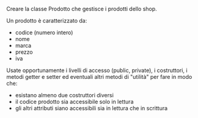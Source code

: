 Creare la classe Prodotto che gestisce i prodotti dello shop.

Un prodotto è caratterizzato da:

- codice (numero intero)
- nome
- marca
- prezzo
- iva

Usate opportunamente i livelli di accesso (public, private), i costruttori, i metodi getter e setter ed eventuali altri metodi di "utilità" per fare in modo che:

- esistano almeno due costruttori diversi
- il codice prodotto sia accessibile solo in lettura
- gli altri attributi siano accessibili sia in lettura che in scrittura
